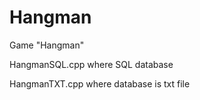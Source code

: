 # Hangman
Game "Hangman"

HangmanSQL.cpp where SQL database

HangmanTXT.cpp where database is txt file

